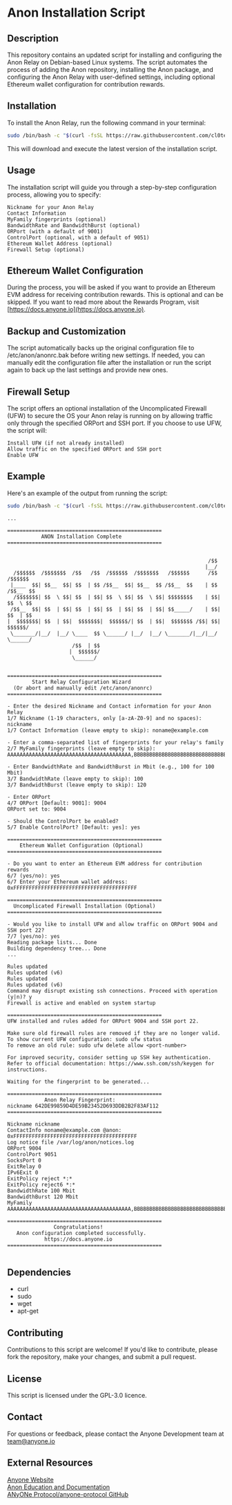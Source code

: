# Anon Installation Script

## Description
This repository contains an updated script for installing and configuring the Anon Relay on Debian-based Linux systems. The script automates the process of adding the Anon repository, installing the Anon package, and configuring the Anon Relay with user-defined settings, including optional Ethereum wallet configuration for contribution rewards.

## Installation
To install the Anon Relay, run the following command in your terminal:
```bash
sudo /bin/bash -c "$(curl -fsSL https://raw.githubusercontent.com/cl0ten/anon-install/refs/heads/main/install.sh)"
```
This will download and execute the latest version of the installation script. 

## Usage
The installation script will guide you through a step-by-step configuration process, allowing you to specify:

    Nickname for your Anon Relay
    Contact Information
    MyFamily fingerprints (optional)
    BandwidthRate and BandwidthBurst (optional)
    ORPort (with a default of 9001)
    ControlPort (optional, with a default of 9051)
    Ethereum Wallet Address (optional)
    Firewall Setup (optional)

## Ethereum Wallet Configuration
During the process, you will be asked if you want to provide an Ethereum EVM address for receiving contribution rewards. This is optional and can be skipped.
If you want to read more about the Rewards Program, visit [https://docs.anyone.io](https://docs.anyone.io).

## Backup and Customization
The script automatically backs up the original configuration file to /etc/anon/anonrc.bak before writing new settings.
If needed, you can manually edit the configuration file after the installation or run the script again to back up the last settings and provide new ones.

## Firewall Setup
The script offers an optional installation of the Uncomplicated Firewall (UFW) to secure the OS your Anon relay is running on by allowing traffic only through the specified ORPort and SSH port.
If you choose to use UFW, the script will:

    Install UFW (if not already installed)
    Allow traffic on the specified ORPort and SSH port
    Enable UFW

## Example
Here's an example of the output from running the script:

```bash
sudo /bin/bash -c "$(curl -fsSL https://raw.githubusercontent.com/cl0ten/anon-install/refs/heads/main/install.sh)"
```
```mathematics
...

==================================================
           ANON Installation Complete
==================================================


                                                                 /$$
                                                                |__/
  /$$$$$$  /$$$$$$$  /$$   /$$  /$$$$$$  /$$$$$$$   /$$$$$$      /$$  /$$$$$$
 |____  $$| $$__  $$| $$  | $$ /$$__  $$| $$__  $$ /$$__  $$    | $$ /$$__  $$
  /$$$$$$$| $$  \ $$| $$  | $$| $$  \ $$| $$  \ $$| $$$$$$$$    | $$| $$  \ $$
 /$$__  $$| $$  | $$| $$  | $$| $$  | $$| $$  | $$| $$_____/    | $$| $$  | $$
|  $$$$$$$| $$  | $$|  $$$$$$$|  $$$$$$/| $$  | $$|  $$$$$$$ /$$| $$|  $$$$$$/
 \_______/|__/  |__/ \____  $$ \______/ |__/  |__/ \_______/|__/|__/ \______/
                     /$$  | $$
                    |  $$$$$$/
                     \______/


==================================================
        Start Relay Configuration Wizard
  (Or abort and manually edit /etc/anon/anonrc)
==================================================

- Enter the desired Nickname and Contact information for your Anon Relay
1/7 Nickname (1-19 characters, only [a-zA-Z0-9] and no spaces): nickname
1/7 Contact Information (leave empty to skip): noname@example.com

- Enter a comma-separated list of fingerprints for your relay's family
2/7 MyFamily fingerprints (leave empty to skip): AAAAAAAAAAAAAAAAAAAAAAAAAAAAAAAAAAAAAAAA,BBBBBBBBBBBBBBBBBBBBBBBBBBBBBBBBBBBBBBBB,CCCCCCCCCCCCCCCCCCCCCCCCCCCCCCCCCCCCCCCC

- Enter BandwidthRate and BandwidthBurst in Mbit (e.g., 100 for 100 Mbit)
3/7 BandwidthRate (leave empty to skip): 100
3/7 BandwidthBurst (leave empty to skip): 120

- Enter ORPort
4/7 ORPort [Default: 9001]: 9004
ORPort set to: 9004

- Should the ControlPort be enabled?
5/7 Enable ControlPort? [Default: yes]: yes

==================================================
    Ethereum Wallet Configuration (Optional)
==================================================

- Do you want to enter an Ethereum EVM address for contribution rewards
6/7 (yes/no): yes
6/7 Enter your Ethereum wallet address: 0xFFFFFFFFFFFFFFFFFFFFFFFFFFFFFFFFFFFFFFFF

==================================================
  Uncomplicated Firewall Installation (Optional)
==================================================

- Would you like to install UFW and allow traffic on ORPort 9004 and SSH port 22?
7/7 (yes/no): yes
Reading package lists... Done
Building dependency tree... Done
...

Rules updated
Rules updated (v6)
Rules updated
Rules updated (v6)
Command may disrupt existing ssh connections. Proceed with operation (y|n)? y
Firewall is active and enabled on system startup

==================================================
UFW installed and rules added for ORPort 9004 and SSH port 22.

Make sure old firewall rules are removed if they are no longer valid.
To show current UFW configuration: sudo ufw status
To remove an old rule: sudo ufw delete allow <port-number>

For improved security, consider setting up SSH key authentication.
Refer to official documentation: https://www.ssh.com/ssh/keygen for instructions.

Waiting for the fingerprint to be generated...

==================================================
            Anon Relay Fingerprint:
nickname 642DE99859D4DE59B23452D693DDB2B2F83AF112
==================================================

Nickname nickname
ContactInfo noname@example.com @anon: 0xFFFFFFFFFFFFFFFFFFFFFFFFFFFFFFFFFFFFFFFF
Log notice file /var/log/anon/notices.log
ORPort 9004
ControlPort 9051
SocksPort 0
ExitRelay 0
IPv6Exit 0
ExitPolicy reject *:*
ExitPolicy reject6 *:*
BandwidthRate 100 Mbit
BandwidthBurst 120 Mbit
MyFamily AAAAAAAAAAAAAAAAAAAAAAAAAAAAAAAAAAAAAAAA,BBBBBBBBBBBBBBBBBBBBBBBBBBBBBBBBBBBBBBBB,CCCCCCCCCCCCCCCCCCCCCCCCCCCCCCCCCCCCCCCC

==================================================
               Congratulations!
   Anon configuration completed successfully.
            https://docs.anyone.io
==================================================


```

## Dependencies
* curl
* sudo
* wget
* apt-get

## Contributing
Contributions to this script are welcome! If you'd like to contribute, please fork the repository, make your changes, and submit a pull request.

## License
This script is licensed under the GPL-3.0 licence.

## Contact
For questions or feedback, please contact the Anyone Development team at team@anyone.io

## External Resources
[Anyone Website](https://anyone.io)<br>
[Anon Education and Documentation](https://docs.anyone.io)<br>
[ANyONe Protocol/anyone-protocol GitHub](https://github.com/anyone-protocol)
